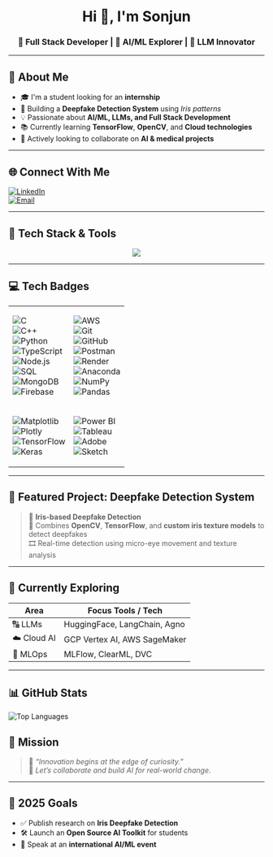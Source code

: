 <h1 align="center">Hi 👋, I'm Sonjun </h1>
<h3 align="center">🚀 Full Stack Developer | 🤖 AI/ML Explorer | 🧠 LLM Innovator</h3>

---

## 🧠 About Me  
 
- 🎓 I'm a student looking for an **internship**    
- 🔭 Building a **Deepfake Detection System** using *Iris patterns*  
- 💡 Passionate about **AI/ML, LLMs, and Full Stack Development**   
- 📚 Currently learning **TensorFlow**, **OpenCV**, and **Cloud technologies**  
- 🤝 Actively looking to collaborate on **AI & medical projects**  

---

## 🌐 Connect With Me  

[![LinkedIn](https://img.shields.io/badge/LinkedIn-%230077B5.svg?logo=linkedin&logoColor=white)](https://www.linkedin.com/in/sonjun-31a04925a)  
[![Email](https://img.shields.io/badge/Gmail-D14836?logo=gmail&logoColor=white)](mailto:elonprince0@gmail.com)  

---

## 🚀 Tech Stack & Tools  

<p align="center">
  <img src="https://skillicons.dev/icons?i=python,typescript,nodejs,html,css,js,react,cpp,java,flask,django,linux,mongodb,mysql,postgresql,firebase,aws,git,github,postman,vscode&perline=7" />
</p>

---


## 💻 Tech Badges  

<table>
<tr>
<td>

![C](https://img.shields.io/badge/c-%2300599C.svg?style=for-the-badge&logo=c&logoColor=white)  
![C++](https://img.shields.io/badge/c++-%2300599C.svg?style=for-the-badge&logo=c%2B%2B&logoColor=white)  
![Python](https://img.shields.io/badge/python-3670A0?style=for-the-badge&logo=python&logoColor=ffdd54)  
![TypeScript](https://img.shields.io/badge/typescript-%23007ACC.svg?style=for-the-badge&logo=typescript&logoColor=white)  
![Node.js](https://img.shields.io/badge/node.js-6DA55F?style=for-the-badge&logo=node.js&logoColor=white)  
![SQL](https://img.shields.io/badge/sql-%2300599C.svg?style=for-the-badge&logo=sqlite&logoColor=white)  
![MongoDB](https://img.shields.io/badge/MongoDB-%234ea94b.svg?style=for-the-badge&logo=mongodb&logoColor=white)  
![Firebase](https://img.shields.io/badge/firebase-%23039BE5.svg?style=for-the-badge&logo=firebase)  

</td>
<td>

![AWS](https://img.shields.io/badge/AWS-%23FF9900.svg?style=for-the-badge&logo=amazon-aws&logoColor=white)  
![Git](https://img.shields.io/badge/git-%23F05033.svg?style=for-the-badge&logo=git&logoColor=white)  
![GitHub](https://img.shields.io/badge/github-%23181717.svg?style=for-the-badge&logo=github&logoColor=white)  
![Postman](https://img.shields.io/badge/Postman-FF6C37?style=for-the-badge&logo=postman&logoColor=white)  
![Render](https://img.shields.io/badge/Render-%23000000.svg?style=for-the-badge&logo=render&logoColor=white)  
![Anaconda](https://img.shields.io/badge/Anaconda-%2344A833.svg?style=for-the-badge&logo=anaconda&logoColor=white)  
![NumPy](https://img.shields.io/badge/numpy-%23013243.svg?style=for-the-badge&logo=numpy&logoColor=white)  
![Pandas](https://img.shields.io/badge/pandas-%23150458.svg?style=for-the-badge&logo=pandas&logoColor=white)  

</td>
</tr>
<tr>
<td>

![Matplotlib](https://img.shields.io/badge/matplotlib-%230C55A5.svg?style=for-the-badge&logo=matplotlib&logoColor=white)  
![Plotly](https://img.shields.io/badge/plotly-%233F4F75.svg?style=for-the-badge&logo=plotly&logoColor=white)  
![TensorFlow](https://img.shields.io/badge/TensorFlow-%23FF6F00.svg?style=for-the-badge&logo=TensorFlow&logoColor=white)  
![Keras](https://img.shields.io/badge/Keras-%23D00000.svg?style=for-the-badge&logo=Keras&logoColor=white)  

</td>
<td>

![Power BI](https://img.shields.io/badge/power%20bi-F2C811?style=for-the-badge&logo=powerbi&logoColor=black)  
![Tableau](https://img.shields.io/badge/tableau-E97627?style=for-the-badge&logo=Tableau&logoColor=white)  
![Adobe](https://img.shields.io/badge/adobe-%23FF0000.svg?style=for-the-badge&logo=adobe&logoColor=white)  
![Sketch](https://img.shields.io/badge/sketch-FFB387?style=for-the-badge&logo=sketch&logoColor=black)  

</td>
</tr>
</table>

---

## 🌟 Featured Project: Deepfake Detection System  

> 🧿 **Iris-based Deepfake Detection**  
> 🎯 Combines **OpenCV**, **TensorFlow**, and **custom iris texture models** to detect deepfakes  
> 🎞️ Real-time detection using micro-eye movement and texture analysis  

---

## 🌱 Currently Exploring  

| Area         | Focus Tools / Tech |
|--------------|---------------------|
| 🔠 LLMs       | HuggingFace, LangChain, Agno |
| ☁️ Cloud AI   | GCP Vertex AI, AWS SageMaker |
| 🧪 MLOps      | MLFlow, ClearML, DVC |

---

## 📊 GitHub Stats  

![Top Languages](https://github-readme-stats.vercel.app/api/top-langs/?username=elonsonjun&layout=compact&theme=radical)

## 🧭 Mission  

> 💬 _“Innovation begins at the edge of curiosity.”_  
> 🤝 *Let’s collaborate and build AI for real-world change.*  

---

## 🎯 2025 Goals  

- ✅ Publish research on **Iris Deepfake Detection**  
- 🛠️ Launch an **Open Source AI Toolkit** for students  
- 🎤 Speak at an **international AI/ML event**  
